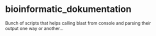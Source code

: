 bioinformatic_dokumentation
===========================

Bunch of scripts that helps calling blast from console and parsing their output one way or another...  

